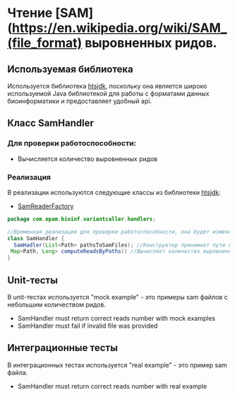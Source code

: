 # Чтение [SAM](https://en.wikipedia.org/wiki/SAM_(file_format) выровненных ридов.
## Используемая библиотека

Используется библиотека [htsjdk](https://github.com/samtools/htsjdk), поскольку она является широко используемой Java библиотекой для работы с форматами данных биоинформатики и предоставляет удобный api.

## Класс SamHandler

### Для проверки работоспособности:

* Вычисляется количество выровненных ридов

### Реализация

В реализации используются следующие классы из библиотеки [htsjdk](https://github.com/samtools/htsjdk):
* [SamReaderFactory](https://www.javadoc.io/doc/com.github.samtools/htsjdk/2.5.1/htsjdk/samtools/SamReaderFactory.html)


```java
package com.epam.bioinf.variantcaller.handlers;

//Временная реализация для проверки работоспособности, она будет изменена в будущих версиях
class SamHandler {
  SamHadler(List<Path> pathsToSamFiles); //Конструктор принимает пути к файлам и сохраняет в поле класса.
 Map<Path, Long> computeReadsByPaths() //Вычисляет количество выровненных ридов для каждого полученного файла.
}
```

## Unit-тесты

В unit-тестах используется "mock example" - это примеры sam файлов с небольшим количеством ридов.

* SamHandler must return correct reads number with mock examples
* SamHandler must fail if invalid file was provided

## Интеграционные тесты

В интеграционных тестах используется "real example" - это пример sam файла.

*  SamHandler must return correct reads number with real example
